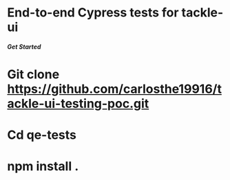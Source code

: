 # End-to-end Cypress tests for tackle-ui

##### Get Started ####
# Git clone https://github.com/carlosthe19916/tackle-ui-testing-poc.git
# Cd qe-tests
# npm install .

